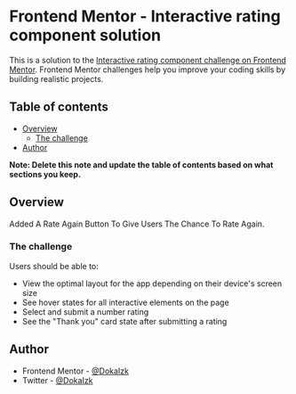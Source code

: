 # Frontend Mentor - Interactive rating component solution

This is a solution to the [Interactive rating component challenge on Frontend Mentor](https://www.frontendmentor.io/challenges/interactive-rating-component-koxpeBUmI). Frontend Mentor challenges help you improve your coding skills by building realistic projects. 

## Table of contents

- [Overview](#overview)
  - [The challenge](#the-challenge)
- [Author](#author)

**Note: Delete this note and update the table of contents based on what sections you keep.**

## Overview
  Added A Rate Again Button To Give Users The Chance To Rate Again.

### The challenge

Users should be able to:
- View the optimal layout for the app depending on their device's screen size
- See hover states for all interactive elements on the page
- Select and submit a number rating
- See the "Thank you" card state after submitting a rating


## Author
- Frontend Mentor - [@DokaIzk](https://www.frontendmentor.io/profile/DokaIzk)
- Twitter - [@DokaIzk](https://www.twitter.com/DokaIzk)

